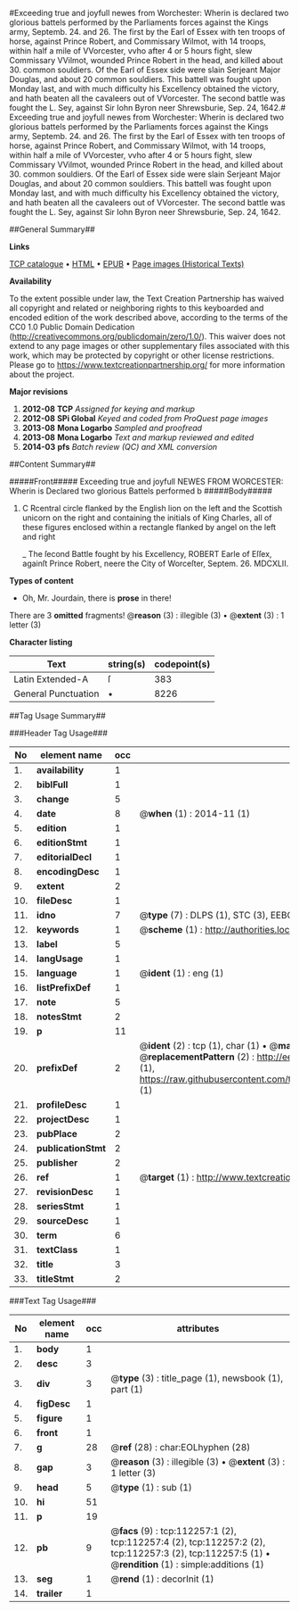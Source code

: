 #Exceeding true and joyfull newes from Worchester: Wherin is declared two glorious battels performed by the Parliaments forces against the Kings army, Septemb. 24. and 26. The first by the Earl of Essex with ten troops of horse, against Prince Robert, and Commissary Wilmot, with 14 troops, within half a mile of VVorcester, vvho after 4 or 5 hours fight, slew Commissary VVilmot, wounded Prince Robert in the head, and killed about 30. common souldiers. Of the Earl of Essex side were slain Serjeant Major Douglas, and about 20 common souldiers. This battell was fought upon Monday last, and with much difficulty his Excellency obtained the victory, and hath beaten all the cavaleers out of VVorcester. The second battle was fought the L. Sey, against Sir Iohn Byron neer Shrewsburie, Sep. 24, 1642.#
Exceeding true and joyfull newes from Worchester: Wherin is declared two glorious battels performed by the Parliaments forces against the Kings army, Septemb. 24. and 26. The first by the Earl of Essex with ten troops of horse, against Prince Robert, and Commissary Wilmot, with 14 troops, within half a mile of VVorcester, vvho after 4 or 5 hours fight, slew Commissary VVilmot, wounded Prince Robert in the head, and killed about 30. common souldiers. Of the Earl of Essex side were slain Serjeant Major Douglas, and about 20 common souldiers. This battell was fought upon Monday last, and with much difficulty his Excellency obtained the victory, and hath beaten all the cavaleers out of VVorcester. The second battle was fought the L. Sey, against Sir Iohn Byron neer Shrewsburie, Sep. 24, 1642.

##General Summary##

**Links**

[TCP catalogue](http://www.ota.ox.ac.uk/tcp/)  • 
[HTML](http://tei.it.ox.ac.uk/tcp/Texts-HTML/free/A84/A84265.html)  • 
[EPUB](http://tei.it.ox.ac.uk/tcp/Texts-EPUB/free/A84/A84265.epub) • 
[Page images (Historical Texts)](https://historicaltexts.jisc.ac.uk/eebo-99860148e)

**Availability**

To the extent possible under law, the Text Creation Partnership has waived all copyright and related or neighboring rights to this keyboarded and encoded edition of the work described above, according to the terms of the CC0 1.0 Public Domain Dedication (http://creativecommons.org/publicdomain/zero/1.0/). This waiver does not extend to any page images or other supplementary files associated with this work, which may be protected by copyright or other license restrictions. Please go to https://www.textcreationpartnership.org/ for more information about the project.

**Major revisions**

1. __2012-08__ __TCP__ *Assigned for keying and markup*
1. __2012-08__ __SPi Global__ *Keyed and coded from ProQuest page images*
1. __2013-08__ __Mona Logarbo__ *Sampled and proofread*
1. __2013-08__ __Mona Logarbo__ *Text and markup reviewed and edited*
1. __2014-03__ __pfs__ *Batch review (QC) and XML conversion*

##Content Summary##

#####Front#####
Exceeding true and joyfull NEWES FROM WORCESTER: Wherin is Declared two glorious Battels performed b
#####Body#####

1. C Rcentral circle flanked by the English lion on the left and the Scottish unicorn on the right and containing the initials of King Charles, all of these figures enclosed within a rectangle flanked by angel on the left and right

    _ The ſecond Battle fought by his Excellency, ROBERT Earle of Eſſex, againſt Prince Robert, neere the City of Worceſter, Septem. 26. MDCXLII.

**Types of content**

  * Oh, Mr. Jourdain, there is **prose** in there!

There are 3 **omitted** fragments! 
 @__reason__ (3) : illegible (3)  •  @__extent__ (3) : 1 letter (3)

**Character listing**


|Text|string(s)|codepoint(s)|
|---|---|---|
|Latin Extended-A|ſ|383|
|General Punctuation|•|8226|

##Tag Usage Summary##

###Header Tag Usage###

|No|element name|occ|attributes|
|---|---|---|---|
|1.|__availability__|1||
|2.|__biblFull__|1||
|3.|__change__|5||
|4.|__date__|8| @__when__ (1) : 2014-11 (1)|
|5.|__edition__|1||
|6.|__editionStmt__|1||
|7.|__editorialDecl__|1||
|8.|__encodingDesc__|1||
|9.|__extent__|2||
|10.|__fileDesc__|1||
|11.|__idno__|7| @__type__ (7) : DLPS (1), STC (3), EEBO-CITATION (1), PROQUEST (1), VID (1)|
|12.|__keywords__|1| @__scheme__ (1) : http://authorities.loc.gov/ (1)|
|13.|__label__|5||
|14.|__langUsage__|1||
|15.|__language__|1| @__ident__ (1) : eng (1)|
|16.|__listPrefixDef__|1||
|17.|__note__|5||
|18.|__notesStmt__|2||
|19.|__p__|11||
|20.|__prefixDef__|2| @__ident__ (2) : tcp (1), char (1)  •  @__matchPattern__ (2) : ([0-9\-]+):([0-9IVX]+) (1), (.+) (1)  •  @__replacementPattern__ (2) : http://eebo.chadwyck.com/downloadtiff?vid=$1&page=$2 (1), https://raw.githubusercontent.com/textcreationpartnership/Texts/master/tcpchars.xml#$1 (1)|
|21.|__profileDesc__|1||
|22.|__projectDesc__|1||
|23.|__pubPlace__|2||
|24.|__publicationStmt__|2||
|25.|__publisher__|2||
|26.|__ref__|1| @__target__ (1) : http://www.textcreationpartnership.org/docs/. (1)|
|27.|__revisionDesc__|1||
|28.|__seriesStmt__|1||
|29.|__sourceDesc__|1||
|30.|__term__|6||
|31.|__textClass__|1||
|32.|__title__|3||
|33.|__titleStmt__|2||


###Text Tag Usage###

|No|element name|occ|attributes|
|---|---|---|---|
|1.|__body__|1||
|2.|__desc__|3||
|3.|__div__|3| @__type__ (3) : title_page (1), newsbook (1), part (1)|
|4.|__figDesc__|1||
|5.|__figure__|1||
|6.|__front__|1||
|7.|__g__|28| @__ref__ (28) : char:EOLhyphen (28)|
|8.|__gap__|3| @__reason__ (3) : illegible (3)  •  @__extent__ (3) : 1 letter (3)|
|9.|__head__|5| @__type__ (1) : sub (1)|
|10.|__hi__|51||
|11.|__p__|19||
|12.|__pb__|9| @__facs__ (9) : tcp:112257:1 (2), tcp:112257:4 (2), tcp:112257:2 (2), tcp:112257:3 (2), tcp:112257:5 (1)  •  @__rendition__ (1) : simple:additions (1)|
|13.|__seg__|1| @__rend__ (1) : decorInit (1)|
|14.|__trailer__|1||
